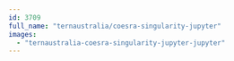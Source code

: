 ```yaml
---
id: 3709
full_name: "ternaustralia/coesra-singularity-jupyter"
images: 
  - "ternaustralia-coesra-singularity-jupyter-jupyter"
---
```

